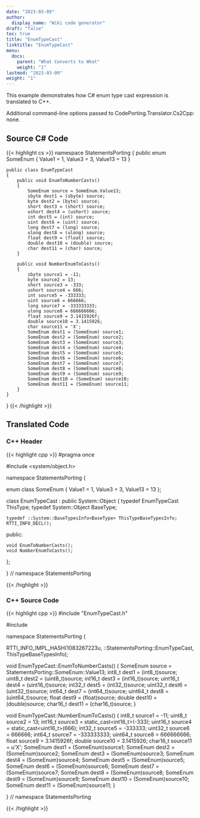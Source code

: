 ```yaml
---
date: "2023-03-09"
author:
  display_name: "Wiki code generator"
draft: "false"
toc: true
title: "EnumTypeCast"
linktitle: "EnumTypeCast"
menu:
  docs:
    parent: "What Converts to What"
    weight: "1"
lastmod: "2023-03-09"
weight: "1"
---
```


This example demonstrates how C# enum type cast expression is translated to C++.

Additional command-line options passed to CodePorting.Translator.Cs2Cpp: none.

## Source C# Code ##

{{< highlight cs >}}
namespace StatementsPorting
{
    public enum SomeEnum
    {
        Value1 = 1,
        Value3 = 3,
        Value13 = 13
    }

    public class EnumTypeCast
    {
        public void EnumToNumberCasts()
        {
            SomeEnum source = SomeEnum.Value13;
            sbyte dest1 = (sbyte) source;
            byte dest2 = (byte) source;
            short dest3 = (short) source;
            ushort dest4 = (ushort) source;
            int dest5 = (int) source;
            uint dest6 = (uint) source;
            long dest7 = (long) source;
            ulong dest8 = (ulong) source;
            float dest9 = (float) source;
            double dest10 = (double) source;
            char dest11 = (char) source;
        }

        public void NumberEnumToCasts()
        {
            sbyte source1 = -11;
            byte source2 = 13;
            short source3 = -333;
            ushort source4 = 666;
            int source5 = -333333;
            uint source6 = 666666;
            long source7 = -333333333;
            ulong source8 = 666666666;
            float source9 = 3.1415926f;
            double source10 = 3.1415926;
            char source11 = 'X';
            SomeEnum dest1 = (SomeEnum) source1;
            SomeEnum dest2 = (SomeEnum) source2;
            SomeEnum dest3 = (SomeEnum) source3;
            SomeEnum dest4 = (SomeEnum) source4;
            SomeEnum dest5 = (SomeEnum) source5;
            SomeEnum dest6 = (SomeEnum) source6;
            SomeEnum dest7 = (SomeEnum) source7;
            SomeEnum dest8 = (SomeEnum) source8;
            SomeEnum dest9 = (SomeEnum) source9;
            SomeEnum dest10 = (SomeEnum) source10;
            SomeEnum dest11 = (SomeEnum) source11;
        }
    }
}
{{< /highlight >}}

## Translated Code ##

### C++ Header ###

{{< highlight cpp >}}
#pragma once

#include <system/object.h>

namespace StatementsPorting {

enum class SomeEnum
{
    Value1 = 1,
    Value3 = 3,
    Value13 = 13
};

class EnumTypeCast : public System::Object
{
    typedef EnumTypeCast ThisType;
    typedef System::Object BaseType;
    
    typedef ::System::BaseTypesInfo<BaseType> ThisTypeBaseTypesInfo;
    RTTI_INFO_DECL();
    
public:

    void EnumToNumberCasts();
    void NumberEnumToCasts();
    
};

} // namespace StatementsPorting



{{< /highlight >}}

### C++ Source Code ###

{{< highlight cpp >}}
#include "EnumTypeCast.h"

#include <cstdint>

namespace StatementsPorting {

RTTI_INFO_IMPL_HASH(1083267223u, ::StatementsPorting::EnumTypeCast, ThisTypeBaseTypesInfo);

void EnumTypeCast::EnumToNumberCasts()
{
    SomeEnum source = StatementsPorting::SomeEnum::Value13;
    int8_t dest1 = (int8_t)source;
    uint8_t dest2 = (uint8_t)source;
    int16_t dest3 = (int16_t)source;
    uint16_t dest4 = (uint16_t)source;
    int32_t dest5 = (int32_t)source;
    uint32_t dest6 = (uint32_t)source;
    int64_t dest7 = (int64_t)source;
    uint64_t dest8 = (uint64_t)source;
    float dest9 = (float)source;
    double dest10 = (double)source;
    char16_t dest11 = (char16_t)source;
}

void EnumTypeCast::NumberEnumToCasts()
{
    int8_t source1 = -11;
    uint8_t source2 = 13;
    int16_t source3 = static_cast<int16_t>(-333);
    uint16_t source4 = static_cast<uint16_t>(666);
    int32_t source5 = -333333;
    uint32_t source6 = 666666;
    int64_t source7 = -333333333;
    uint64_t source8 = 666666666;
    float source9 = 3.1415926f;
    double source10 = 3.1415926;
    char16_t source11 = u'X';
    SomeEnum dest1 = (SomeEnum)source1;
    SomeEnum dest2 = (SomeEnum)source2;
    SomeEnum dest3 = (SomeEnum)source3;
    SomeEnum dest4 = (SomeEnum)source4;
    SomeEnum dest5 = (SomeEnum)source5;
    SomeEnum dest6 = (SomeEnum)source6;
    SomeEnum dest7 = (SomeEnum)source7;
    SomeEnum dest8 = (SomeEnum)source8;
    SomeEnum dest9 = (SomeEnum)source9;
    SomeEnum dest10 = (SomeEnum)source10;
    SomeEnum dest11 = (SomeEnum)source11;
}

} // namespace StatementsPorting

{{< /highlight >}}
